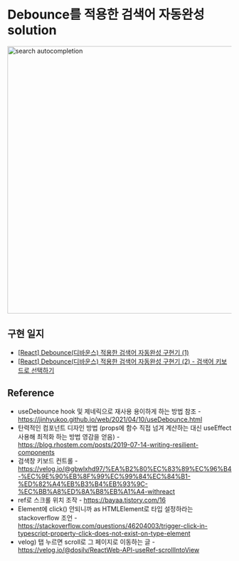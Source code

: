 # Debounce를 적용한 검색어 자동완성 solution

<img src="../../img/search%20autocompletion.gif" alt="search autocompletion" width="600px" />

<br>

## 구현 일지

- [[React] Debounce(디바운스) 적용한 검색어 자동완성 구현기 (1)](https://bluepebble25.tistory.com/53)
- [[React] Debounce(디바운스) 적용한 검색어 자동완성 구현기 (2) - 검색어 키보드로 선택하기](https://bluepebble25.tistory.com/54)

## Reference

- useDebounce hook 및 제네릭으로 재사용 용이하게 하는 방법 참조 - https://jinhyukoo.github.io/web/2021/04/10/useDebounce.html
- 탄력적인 컴포넌트 디자인 방법 (props에 함수 직접 넘겨 계산하는 대신 useEffect 사용해 최적화 하는 방법 영감을 얻음) - https://blog.rhostem.com/posts/2019-07-14-writing-resilient-components
- 검색창 키보드 컨트롤 - https://velog.io/@gbwlxhd97/%EA%B2%80%EC%83%89%EC%96%B4-%EC%9E%90%EB%8F%99%EC%99%84%EC%84%B1-%ED%82%A4%EB%B3%B4%EB%93%9C-%EC%BB%A8%ED%8A%B8%EB%A1%A4-withreact
- ref로 스크롤 위치 조작 - https://bayaa.tistory.com/16
- Element에 click() 안되니까 as HTMLElement로 타입 설정하라는 stackoverflow 조언 - https://stackoverflow.com/questions/46204003/trigger-click-in-typescript-property-click-does-not-exist-on-type-element
- velog) 탭 누르면 scroll로 그 페이지로 이동하는 글 - https://velog.io/@dosilv/ReactWeb-API-useRef-scrollIntoView
